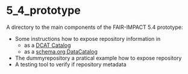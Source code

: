 # 5_4_prototype

A directory to the main components of the FAIR-IMPACT 5.4 prototype:

* Some instructions how to expose repository information in
  * as a [DCAT Catalog](guidelines/DCAT.md)
  * as a [schema.org DataCatalog](guidelines/SCHEMAORG.md)
* The dummyrepository a pratical example how to expose repository
* A testing tool to verify if repository metadata
